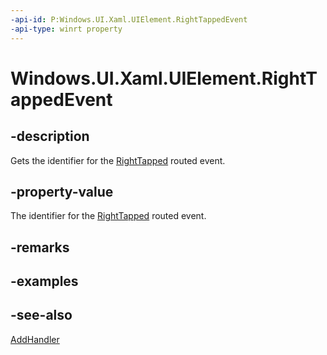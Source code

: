 ```yaml
---
-api-id: P:Windows.UI.Xaml.UIElement.RightTappedEvent
-api-type: winrt property
---
```


<!-- Property syntax
public Windows.UI.Xaml.RoutedEvent RightTappedEvent { get; }
-->

# Windows.UI.Xaml.UIElement.RightTappedEvent

## -description
Gets the identifier for the [RightTapped](uielement_righttapped.md) routed event.



## -property-value
The identifier for the [RightTapped](uielement_righttapped.md) routed event.

## -remarks

## -examples

## -see-also
[AddHandler](uielement_addhandler_2121467075.md)
